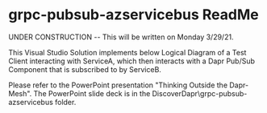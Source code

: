 # grpc-pubsub-azservicebus ReadMe
UNDER CONSTRUCTION -- This will be written on Monday 3/29/21.

This Visual Studio Solution implements below Logical Diagram of a Test Client interacting with ServiceA, which then interacts with a Dapr Pub/Sub Component that is subscribed to by ServiceB.

Please refer to the PowerPoint presentation "Thinking Outside the Dapr-Mesh".  The PowerPoint slide deck is in the DiscoverDapr\grpc-pubsub-azservicebus folder. 
